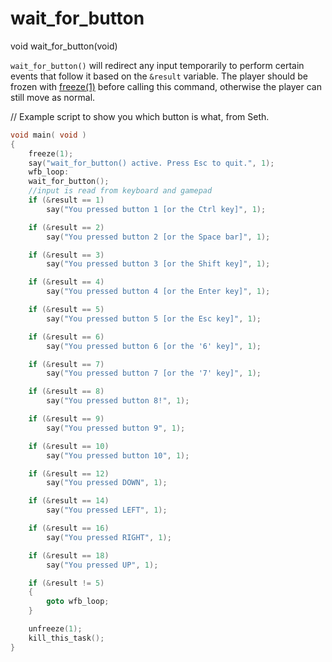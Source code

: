# wait_for_button

<Prototype>void wait_for_button(void)</Prototype>

`wait_for_button()` will redirect any input temporarily to perform certain events that follow it based on the `&result` variable. The player should be frozen with [freeze(1)](./freeze.md) before calling this command, otherwise the player can still move as normal.

// Example script to show you which button is what, from Seth.

```c
void main( void )
{
    freeze(1);
    say("wait_for_button() active. Press Esc to quit.", 1);
    wfb_loop:
    wait_for_button();
    //input is read from keyboard and gamepad
    if (&result == 1) 
        say("You pressed button 1 [or the Ctrl key]", 1);

    if (&result == 2)
        say("You pressed button 2 [or the Space bar]", 1);

    if (&result == 3)
        say("You pressed button 3 [or the Shift key]", 1);

    if (&result == 4)
        say("You pressed button 4 [or the Enter key]", 1);

    if (&result == 5)
        say("You pressed button 5 [or the Esc key]", 1);

    if (&result == 6)
        say("You pressed button 6 [or the '6' key]", 1);

    if (&result == 7)
        say("You pressed button 7 [or the '7' key]", 1);

    if (&result == 8)
        say("You pressed button 8!", 1);

    if (&result == 9)
        say("You pressed button 9", 1);

    if (&result == 10)
        say("You pressed button 10", 1);

    if (&result == 12)
        say("You pressed DOWN", 1);

    if (&result == 14)
        say("You pressed LEFT", 1);

    if (&result == 16)
        say("You pressed RIGHT", 1);

    if (&result == 18)
        say("You pressed UP", 1);

    if (&result != 5)
    {
        goto wfb_loop;
    }

    unfreeze(1);
    kill_this_task();
}
```
